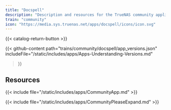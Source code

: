 ```yaml
---
title: "Docspell"
description: "Description and resources for the TrueNAS community application called Docspell."
train: "community"
icon: "https://media.sys.truenas.net/apps/docspell/icons/icon.svg"
---
```


{{< catalog-return-button >}}

{{< github-content 
    path="trains/community/docspell/app_versions.json"
    includeFile="/static/includes/apps/Apps-Understanding-Versions.md"
>}}

## Resources

{{< include file="/static/includes/apps/CommunityApp.md" >}}

{{< include file="/static/includes/apps/CommunityPleaseExpand.md" >}}
